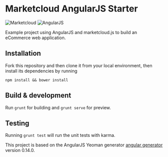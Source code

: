 # Marketcloud AngularJS Starter
![Marketcloud](http://www.marketcloud.it/img/logo_1200.png)
![AngularJS](http://www.w3schools.com/angular/pic_angular.jpg)


Example project using AngularJS and marketcloud.js to build an eCommerce web application.

## Installation


Fork this repository and then clone it from your local environment, then install its dependencies by running

`
npm install && bower install
`

## Build & development

Run `grunt` for building and `grunt serve` for preview.

## Testing

Running `grunt test` will run the unit tests with karma.

This project is based on the AngularJS Yeoman generator [angular generator](https://github.com/yeoman/generator-angular)
version 0.14.0.
